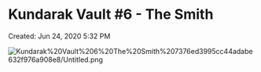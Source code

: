 # Kundarak Vault #6 - The Smith

Created: Jun 24, 2020 5:32 PM

![Kundarak%20Vault%206%20The%20Smith%207376ed3995cc44adabe632f976a908e8/Untitled.png](Kundarak%20Vault%206%20The%20Smith%207376ed3995cc44adabe632f976a908e8/Untitled.png)